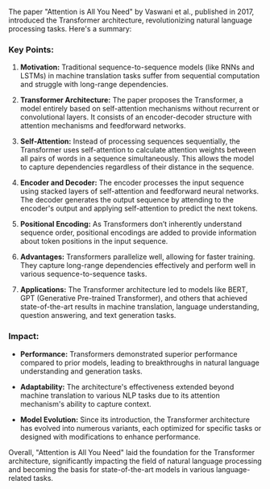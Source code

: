 The paper "Attention is All You Need" by Vaswani et al., published in 2017, introduced the Transformer architecture, revolutionizing natural language processing tasks. Here's a summary:

### Key Points:

1. **Motivation:** Traditional sequence-to-sequence models (like RNNs and LSTMs) in machine translation tasks suffer from sequential computation and struggle with long-range dependencies.

2. **Transformer Architecture:** The paper proposes the Transformer, a model entirely based on self-attention mechanisms without recurrent or convolutional layers. It consists of an encoder-decoder structure with attention mechanisms and feedforward networks.

3. **Self-Attention:** Instead of processing sequences sequentially, the Transformer uses self-attention to calculate attention weights between all pairs of words in a sequence simultaneously. This allows the model to capture dependencies regardless of their distance in the sequence.

4. **Encoder and Decoder:** The encoder processes the input sequence using stacked layers of self-attention and feedforward neural networks. The decoder generates the output sequence by attending to the encoder's output and applying self-attention to predict the next tokens.

5. **Positional Encoding:** As Transformers don’t inherently understand sequence order, positional encodings are added to provide information about token positions in the input sequence.

6. **Advantages:** Transformers parallelize well, allowing for faster training. They capture long-range dependencies effectively and perform well in various sequence-to-sequence tasks.

7. **Applications:** The Transformer architecture led to models like BERT, GPT (Generative Pre-trained Transformer), and others that achieved state-of-the-art results in machine translation, language understanding, question answering, and text generation tasks.

### Impact:

- **Performance:** Transformers demonstrated superior performance compared to prior models, leading to breakthroughs in natural language understanding and generation tasks.
  
- **Adaptability:** The architecture's effectiveness extended beyond machine translation to various NLP tasks due to its attention mechanism's ability to capture context.

- **Model Evolution:** Since its introduction, the Transformer architecture has evolved into numerous variants, each optimized for specific tasks or designed with modifications to enhance performance.

Overall, "Attention is All You Need" laid the foundation for the Transformer architecture, significantly impacting the field of natural language processing and becoming the basis for state-of-the-art models in various language-related tasks.